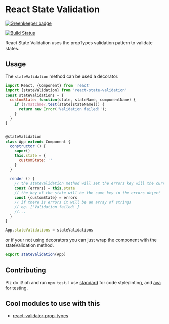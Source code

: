 # React State Validation

[![Greenkeeper badge](https://badges.greenkeeper.io/jcblw/react-state-validation.svg)](https://greenkeeper.io/)

[![Build Status](https://travis-ci.org/jcblw/react-state-validation.svg)](https://travis-ci.org/jcblw/react-state-validation)

React State Validation uses the propTypes validation pattern to validate states.

## Usage

The `stateValidation` method can be used a decorator.

```javascript
import React, {Component} from 'react'
import {stateValidation} from 'react-state-validation'
const stateValidations = {
  customState: function(state, stateName, componentName) {
    if (!/matchme/.test(state[stateName])) {
      return new Error('Validation failed!');
    }
  }
}


@stateValidation
class App extends Component {
  constructor () {
    super()
    this.state = {
      customState: ''
    }
  }

  render () {
    // the stateValidation method will set the errors key will the current state errors
    const {errors} = this.state
    // the key of the state will be the same key in the errors object
    const {customState} = errors
    // if there is errors it will be an array of strings
    // eg. ['Validation failed!']
    //...
  }
}

App.stateValidations = stateValidations
```

or if your not using decorators you can just wrap the component with the stateValidation method.

```javascript
export stateValidation(App)
```

## Contributing

Plz do it! oh and run `npm test`. I use [standard](http://standardjs.com/) for code style/linting, and [ava](https://github.com/sindresorhus/ava) for testing.


## Cool modules to use with this

- [react-validator-prop-types](https://www.npmjs.com/package/react-validator-prop-types)
